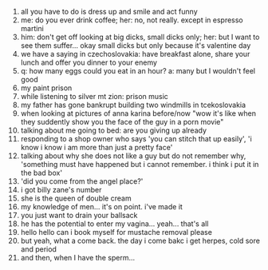 1. all you have to do is dress up and smile and act funny
2. me: do you ever drink coffee; her: no, not really. except in espresso martini
3. him: don't get off looking at big dicks, small dicks only; her: but I want to see them suffer... okay small dicks but only because it's valentine day
4. we have a saying in czechoslovakia: have breakfast alone, share your lunch and offer you dinner to your enemy
5. q: how many eggs could you eat in an hour? a: many but I wouldn't feel good
6. my paint prison
7. while listening to silver mt zion: prison music
8. my father has gone bankrupt building two windmills in tcekoslovakia
9. when looking at pictures of anna karina before/now "wow it's like when they suddently show you the face of the guy in a porn movie"
10. talking about me going to bed: are you giving up already
11. responding to a shop owner who says 'you can stitch that up easily', 'i know i know i am more than just a pretty face'
12. talking about why she does not like a guy but do not remember why, 'something must have happened but i cannot remember. i think i put it in the bad box'
13. 'did you come from the angel place?'
14. i got billy zane's number
15. she is the queen of double cream
16. my knowledge of men... it's on point. i've made it
17. you just want to drain your ballsack
18. he has the potential to enter my vagina... yeah... that's all
19. hello hello can i book myself for mustache removal please
20. but yeah, what a come back. the day i come bakc i get herpes, cold sore and period
21. and then, when I have the sperm...
